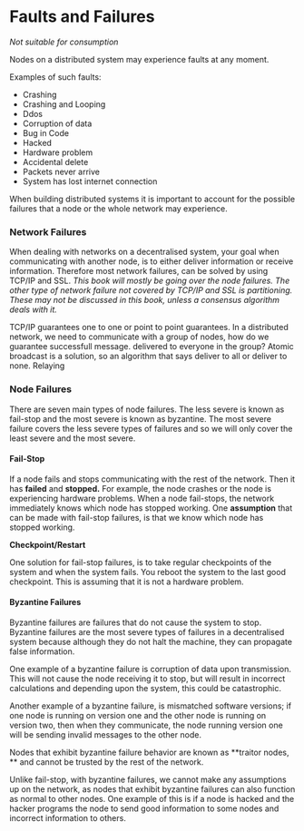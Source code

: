 # Faults and Failures

_Not suitable for consumption_

Nodes on a distributed system may experience faults at any moment.

Examples of such faults:

* Crashing
* Crashing and Looping
* Ddos
* Corruption of data
* Bug in Code
* Hacked
* Hardware problem
* Accidental delete
* Packets never arrive
* System has lost internet connection

When building distributed systems it is important to account for the possible failures that a node or the whole network may experience.

### Network Failures

When dealing with networks on a decentralised system, your goal when communicating with another node, is to either deliver information or receive information. Therefore most network failures, can be solved by using TCP/IP and SSL. _This book will mostly be going over the node failures. The other type of network failure not covered by TCP/IP and SSL is partitioning. These may not be discussed in this book, unless a consensus algorithm deals with it._

TCP/IP guarantees one to one or point to point guarantees. In a distributed network, we need to communicate with a group of nodes, how do we guarantee successfull message. delivered to everyone in the group? Atomic broadcast is a solution, so an algorithm that says deliver to all or deliver to none. Relaying

### **Node Failures**

There are seven main types of node failures. The less severe is known as fail-stop and the most severe is known as byzantine. The most severe failure covers the less severe types of failures and so we will only cover the least severe and the most severe.

#### Fail-Stop

If a node fails and stops communicating with the rest of the network. Then it has **failed** and **stopped.** For example, the node crashes or the node is experiencing hardware problems. When a node fail-stops, the network immediately knows which node has stopped working. One **assumption** that can be made with fail-stop failures, is that we know which node has stopped working.

**Checkpoint/Restart**

One solution for fail-stop failures, is to take regular checkpoints of the system and when the system fails. You reboot the system to the last good checkpoint. This is assuming that it is not a hardware problem.

#### **Byzantine Failures**

Byzantine failures are failures that do not cause the system to stop. Byzantine failures are the most severe types of failures in a decentralised system because although they do not halt the machine, they can propagate false information.

One example of a byzantine failure is corruption of data upon transmission. This will not cause the node receiving it to stop, but will result in incorrect calculations and depending upon the system, this could be catastrophic.

Another example of a byzantine failure, is mismatched software versions; if one node is running on version one and the other node is running on version two, then when they communicate, the node running version one will be sending invalid messages to the other node.

Nodes that exhibit byzantine failure behavior are known as **traitor nodes, ** and cannot be trusted by the rest of the network.

Unlike fail-stop, with byzantine failures, we cannot make any assumptions up on the network, as nodes that exhibit byzantine failures can also function as normal to other nodes. One example of this is if a node is hacked and the hacker programs the node to send good information to some nodes and incorrect information to others.

